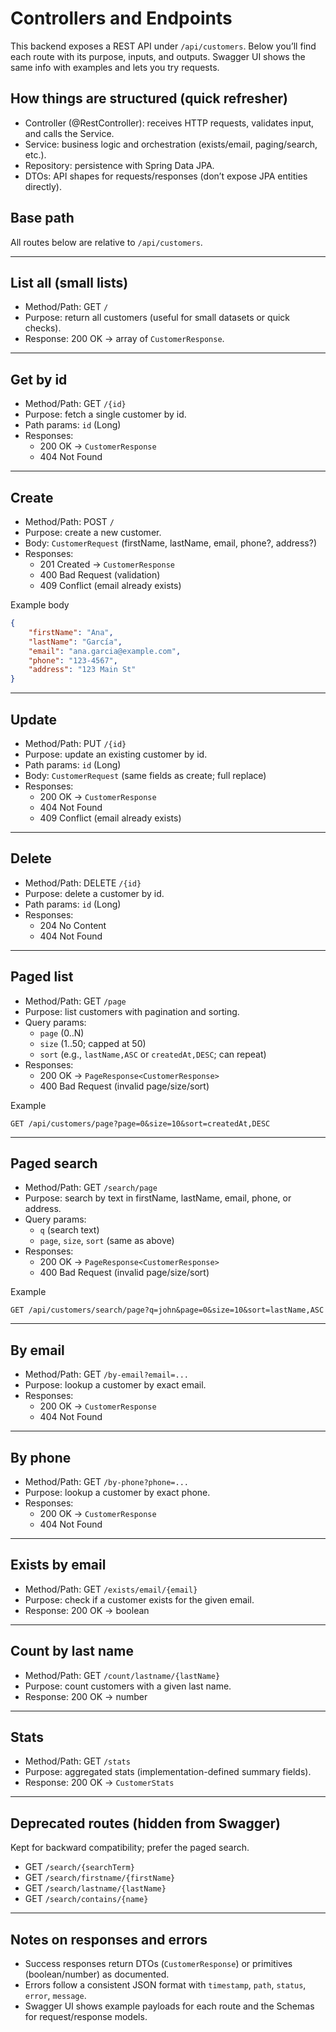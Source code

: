 # Controllers and Endpoints

This backend exposes a REST API under `/api/customers`. Below you’ll find each route with its purpose, inputs, and outputs. Swagger UI shows the same info with examples and lets you try requests.

## How things are structured (quick refresher)
- Controller (@RestController): receives HTTP requests, validates input, and calls the Service.
- Service: business logic and orchestration (exists/email, paging/search, etc.).
- Repository: persistence with Spring Data JPA.
- DTOs: API shapes for requests/responses (don’t expose JPA entities directly).

## Base path
All routes below are relative to `/api/customers`.

---

## List all (small lists)
- Method/Path: GET `/`
- Purpose: return all customers (useful for small datasets or quick checks).
- Response: 200 OK → array of `CustomerResponse`.

---

## Get by id
- Method/Path: GET `/{id}`
- Purpose: fetch a single customer by id.
- Path params: `id` (Long)
- Responses:
	- 200 OK → `CustomerResponse`
	- 404 Not Found

---

## Create
- Method/Path: POST `/`
- Purpose: create a new customer.
- Body: `CustomerRequest` (firstName, lastName, email, phone?, address?)
- Responses:
	- 201 Created → `CustomerResponse`
	- 400 Bad Request (validation)
	- 409 Conflict (email already exists)

Example body
```json
{
	"firstName": "Ana",
	"lastName": "García",
	"email": "ana.garcia@example.com",
	"phone": "123-4567",
	"address": "123 Main St"
}
```

---

## Update
- Method/Path: PUT `/{id}`
- Purpose: update an existing customer by id.
- Path params: `id` (Long)
- Body: `CustomerRequest` (same fields as create; full replace)
- Responses:
	- 200 OK → `CustomerResponse`
	- 404 Not Found
	- 409 Conflict (email already exists)

---

## Delete
- Method/Path: DELETE `/{id}`
- Purpose: delete a customer by id.
- Path params: `id` (Long)
- Responses:
	- 204 No Content
	- 404 Not Found

---

## Paged list
- Method/Path: GET `/page`
- Purpose: list customers with pagination and sorting.
- Query params:
	- `page` (0..N)
	- `size` (1..50; capped at 50)
	- `sort` (e.g., `lastName,ASC` or `createdAt,DESC`; can repeat)
- Responses:
	- 200 OK → `PageResponse<CustomerResponse>`
	- 400 Bad Request (invalid page/size/sort)

Example
```
GET /api/customers/page?page=0&size=10&sort=createdAt,DESC
```

---

## Paged search
- Method/Path: GET `/search/page`
- Purpose: search by text in firstName, lastName, email, phone, or address.
- Query params:
	- `q` (search text)
	- `page`, `size`, `sort` (same as above)
- Responses:
	- 200 OK → `PageResponse<CustomerResponse>`
	- 400 Bad Request (invalid page/size/sort)

Example
```
GET /api/customers/search/page?q=john&page=0&size=10&sort=lastName,ASC
```

---

## By email
- Method/Path: GET `/by-email?email=...`
- Purpose: lookup a customer by exact email.
- Responses:
	- 200 OK → `CustomerResponse`
	- 404 Not Found

---

## By phone
- Method/Path: GET `/by-phone?phone=...`
- Purpose: lookup a customer by exact phone.
- Responses:
	- 200 OK → `CustomerResponse`
	- 404 Not Found

---

## Exists by email
- Method/Path: GET `/exists/email/{email}`
- Purpose: check if a customer exists for the given email.
- Response: 200 OK → boolean

---

## Count by last name
- Method/Path: GET `/count/lastname/{lastName}`
- Purpose: count customers with a given last name.
- Response: 200 OK → number

---

## Stats
- Method/Path: GET `/stats`
- Purpose: aggregated stats (implementation-defined summary fields).
- Response: 200 OK → `CustomerStats`

---

## Deprecated routes (hidden from Swagger)
Kept for backward compatibility; prefer the paged search.
- GET `/search/{searchTerm}`
- GET `/search/firstname/{firstName}`
- GET `/search/lastname/{lastName}`
- GET `/search/contains/{name}`

---

## Notes on responses and errors
- Success responses return DTOs (`CustomerResponse`) or primitives (boolean/number) as documented.
- Errors follow a consistent JSON format with `timestamp`, `path`, `status`, `error`, `message`.
- Swagger UI shows example payloads for each route and the Schemas for request/response models.
